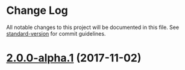 # Change Log

All notable changes to this project will be documented in this file. See [standard-version](https://github.com/conventional-changelog/standard-version) for commit guidelines.

<a name="2.0.0-alpha.1"></a>
# [2.0.0-alpha.1](https://github.com/devopsgroup-io/veeva/compare/v1.1.0-alpha.0...v2.0.0-alpha.1) (2017-11-02)
